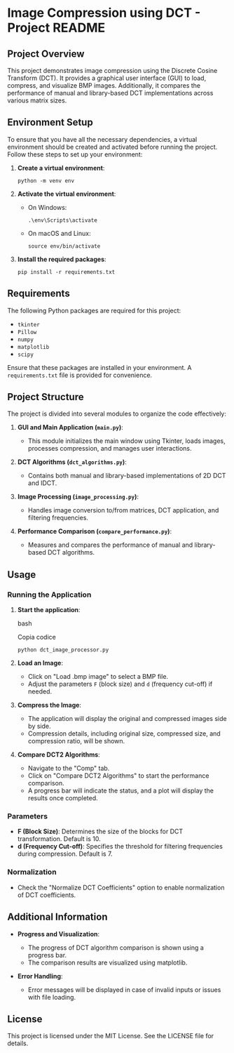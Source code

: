 
# Image Compression using DCT - Project README

## Project Overview

This project demonstrates image compression using the Discrete Cosine Transform (DCT). It provides a graphical user interface (GUI) to load, compress, and visualize BMP images. Additionally, it compares the performance of manual and library-based DCT implementations across various matrix sizes.

## Environment Setup

To ensure that you have all the necessary dependencies, a virtual environment should be created and activated before running the project. Follow these steps to set up your environment:

1.  **Create a virtual environment**:
       
    `python -m venv env` 
    
2.  **Activate the virtual environment**:
    
    -   On Windows:
                
        `.\env\Scripts\activate` 
        
    -   On macOS and Linux:
                
        `source env/bin/activate` 
        
3.  **Install the required packages**:
        
    `pip install -r requirements.txt` 
    

## Requirements

The following Python packages are required for this project:

-   `tkinter`
-   `Pillow`
-   `numpy`
-   `matplotlib`
-   `scipy`

Ensure that these packages are installed in your environment. A `requirements.txt` file is provided for convenience.

## Project Structure

The project is divided into several modules to organize the code effectively:

1.  **GUI and Main Application (`main.py`)**:
    
    -   This module initializes the main window using Tkinter, loads images, processes compression, and manages user interactions.
2.  **DCT Algorithms (`dct_algorithms.py`)**:
    
    -   Contains both manual and library-based implementations of 2D DCT and IDCT.
3.  **Image Processing (`image_processing.py`)**:
    
    -   Handles image conversion to/from matrices, DCT application, and filtering frequencies.
4.  **Performance Comparison (`compare_performance.py`)**:
    
    -   Measures and compares the performance of manual and library-based DCT algorithms.

## Usage

### Running the Application

1.  **Start the application**:
    
    bash
    
    Copia codice
    
    `python dct_image_processor.py` 
    
2.  **Load an Image**:
    
    -   Click on "Load .bmp image" to select a BMP file.
    -   Adjust the parameters `F` (block size) and `d` (frequency cut-off) if needed.
3.  **Compress the Image**:
    
    -   The application will display the original and compressed images side by side.
    -   Compression details, including original size, compressed size, and compression ratio, will be shown.
4.  **Compare DCT2 Algorithms**:
    
    -   Navigate to the "Comp" tab.
    -   Click on "Compare DCT2 Algorithms" to start the performance comparison.
    -   A progress bar will indicate the status, and a plot will display the results once completed.

### Parameters

-   **F (Block Size)**: Determines the size of the blocks for DCT transformation. Default is 10.
-   **d (Frequency Cut-off)**: Specifies the threshold for filtering frequencies during compression. Default is 7.

### Normalization

-   Check the "Normalize DCT Coefficients" option to enable normalization of DCT coefficients.

## Additional Information

-   **Progress and Visualization**:
    
    -   The progress of DCT algorithm comparison is shown using a progress bar.
    -   The comparison results are visualized using matplotlib.
-   **Error Handling**:
    
    -   Error messages will be displayed in case of invalid inputs or issues with file loading.

## License

This project is licensed under the MIT License. See the LICENSE file for details.
